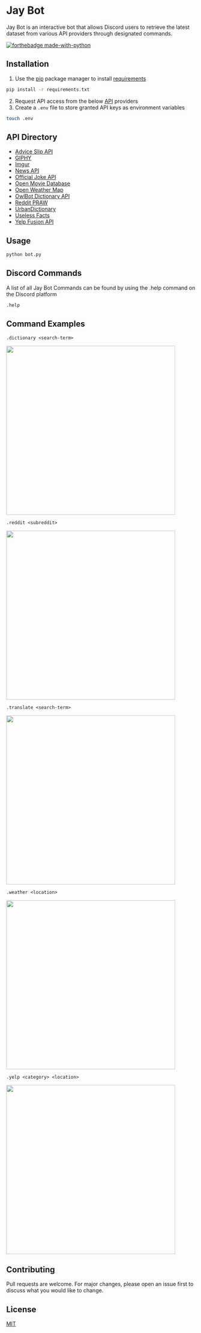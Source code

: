 # Jay Bot

Jay Bot is an interactive bot that allows Discord users to retrieve the latest dataset from various API providers through designated commands.

[![forthebadge made-with-python](http://ForTheBadge.com/images/badges/made-with-python.svg)](https://www.python.org/)

## Installation

1. Use the [pip](https://pip.pypa.io/en/stable/) package manager to install [requirements](./requirements.txt)

```bash
pip install -r requirements.txt
```

2. Request API access from the below [API](#API) providers
3. Create a `.env` file to store granted API keys as environment variables

```bash
touch .env
```

## API Directory

- [Advice Slip API](https://api.adviceslip.com/)
- [GIPHY](https://developers.giphy.com/)
- [Imgur](https://github.com/Imgur/imgurpython)
- [News API](https://newsapi.org/docs/get-started)
- [Official Joke API](https://official-joke-api.appspot.com/random_joke)
- [Open Movie Database](http://www.omdbapi.com/)
- [Open Weather Map](https://openweathermap.org/api)
- [OwlBot Dictionary API](https://owlbot.info/)
- [Reddit PRAW](https://praw.readthedocs.io/en/latest/)
- [UrbanDictionary](http://api.urbandictionary.com/v0/define?)
- [Useless Facts](https://uselessfacts.jsph.pl/random.json?language=en)
- [Yelp Fusion API](https://www.yelp.com/developers)

## Usage

```bash
python bot.py
```

## Discord Commands

A list of all Jay Bot Commands can be found by using the .help command on the Discord platform

```bash
.help
```

## Command Examples

`.dictionary <search-term>`

<img src="https://i.imgur.com/v64imOS.gif" width="450" />

`.reddit <subreddit>`

<img src="https://i.imgur.com/bn9DMzN.gif" width="450" />

`.translate <search-term>`

<img src="https://i.imgur.com/sJBDwt1.gif" width="450" />

`.weather <location>`

<img src="https://i.imgur.com/D8V7F4Z.gif" width="450" />

`.yelp <category> <location>`

<img src="https://i.imgur.com/PsZvMhs.gif" width="450" />

## Contributing

Pull requests are welcome. For major changes, please open an issue first to discuss what you would like to change.

## License

[MIT](https://choosealicense.com/licenses/mit/)
